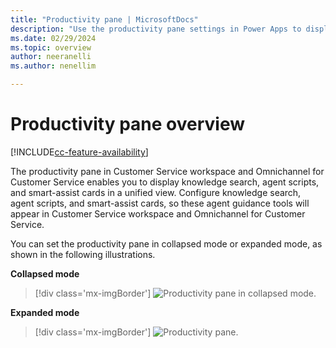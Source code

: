 ```yaml
---
title: "Productivity pane | MicrosoftDocs"
description: "Use the productivity pane settings in Power Apps to display agent scripts and smart-assist cards for your agents."
ms.date: 02/29/2024
ms.topic: overview
author: neeranelli
ms.author: nenellim

---
```


# Productivity pane overview

[!INCLUDE[cc-feature-availability](../../includes/cc-feature-availability.md)]

The productivity pane in Customer Service workspace and Omnichannel for Customer Service enables you to display knowledge search, agent scripts, and smart-assist cards in a unified view. Configure knowledge search, agent scripts, and smart-assist cards, so these agent guidance tools will appear in Customer Service workspace and Omnichannel for Customer Service.

You can set the productivity pane in collapsed mode or expanded mode, as shown in the following illustrations.

**Collapsed mode**

> [!div class='mx-imgBorder']
> ![Productivity pane in collapsed mode.](../media/productivity-pane-collapsed.PNG "Productivity pane in collapsed mode")

**Expanded mode**

> [!div class='mx-imgBorder']
> ![Productivity pane.](../media/productivity-pane-expanded.png "Productivity pane in expanded mode")
